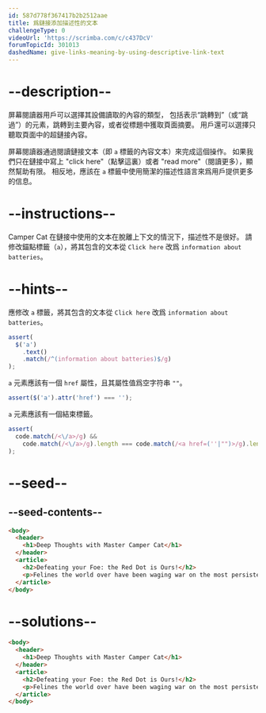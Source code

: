 ```yaml
---
id: 587d778f367417b2b2512aae
title: 爲鏈接添加描述性的文本
challengeType: 0
videoUrl: 'https://scrimba.com/c/c437DcV'
forumTopicId: 301013
dashedName: give-links-meaning-by-using-descriptive-link-text
---
```


# --description--

屏幕閱讀器用戶可以選擇其設備讀取的內容的類型， 包括表示“跳轉到”（或“跳過”）的元素，跳轉到主要內容，或者從標題中獲取頁面摘要。 用戶還可以選擇只聽取頁面中的超鏈接內容。

屏幕閱讀器通過閱讀鏈接文本（即 `a` 標籤的內容文本）來完成這個操作。 如果我們只在鏈接中寫上 "click here"（點擊這裏）或者 "read more"（閱讀更多），顯然幫助有限。 相反地，應該在 `a` 標籤中使用簡潔的描述性語言來爲用戶提供更多的信息。

# --instructions--

Camper Cat 在鏈接中使用的文本在脫離上下文的情況下，描述性不是很好。 請修改錨點標籤（`a`），將其包含的文本從 `Click here` 改爲 `information about batteries`。

# --hints--

應修改 `a` 標籤，將其包含的文本從 `Click here` 改爲 `information about batteries`。

```js
assert(
  $('a')
    .text()
    .match(/^(information about batteries)$/g)
);
```

`a` 元素應該有一個 `href` 屬性，且其屬性值爲空字符串 `""`。

```js
assert($('a').attr('href') === '');
```

`a` 元素應該有一個結束標籤。

```js
assert(
  code.match(/<\/a>/g) &&
    code.match(/<\/a>/g).length === code.match(/<a href=(''|"")>/g).length
);
```

# --seed--

## --seed-contents--

```html
<body>
  <header>
    <h1>Deep Thoughts with Master Camper Cat</h1>
  </header>
  <article>
    <h2>Defeating your Foe: the Red Dot is Ours!</h2>
    <p>Felines the world over have been waging war on the most persistent of foes. This red nemesis combines both cunning stealth and lightning speed. But chin up, fellow fighters, our time for victory may soon be near. <a href="">Click here</a> for information about batteries</p>
  </article>
</body>
```

# --solutions--

```html
<body>
  <header>
    <h1>Deep Thoughts with Master Camper Cat</h1>
  </header>
  <article>
    <h2>Defeating your Foe: the Red Dot is Ours!</h2>
    <p>Felines the world over have been waging war on the most persistent of foes. This red nemesis combines both cunning stealth and lightning speed. But chin up, fellow fighters, our time for victory may soon be near. Click here for <a href="">information about batteries</a></p>
  </article>
</body>
```
